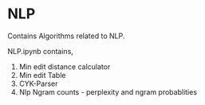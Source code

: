 # NLP
Contains Algorithms related to NLP.

NLP.ipynb contains, 
  1. Min edit distance calculator
  2. Min edit Table 
  3. CYK-Parser
  4. Nlp Ngram counts - perplexity and ngram probablities
